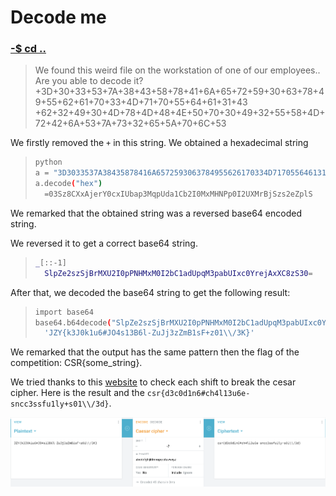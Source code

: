 # Decode me 

### [-$ cd ..](../)

> We found this weird file on the workstation of one of our employees.. Are you able to decode it?
> +3D+30+33+53+7A+38+43+58+78+41+6A+65+72+59+30+63+78+49+55+62+61+70+33+4D+71+70+55+64+61+31+43
> +62+32+49+30+4D+78+4D+48+4E+50+70+30+49+32+55+58+4D+72+42+6A+53+7A+73+32+65+5A+70+6C+53

We firstly removed the `+` in this string. We obtained a hexadecimal string 

> ```sh
> python 
> a = "3D3033537A38435878416A6572593063784955626170334D71705564613143623249304D784D484E507030493255584D72426A537A7332655A706C53"
> a.decode("hex")
>	=03Sz8CXxAjerY0cxIUbap3MqpUda1Cb2I0MxMHNPp0I2UXMrBjSzs2eZplS
> ```

We remarked that the obtained string was a reversed base64 encoded string.

We reversed it to get a correct base64 string. 

> ```sh
> _[::-1]
>	SlpZe2szSjBrMXU2I0pPNHMxM0I2bC1adUpqM3pabUIxc0YrejAxXC8zS30=
>```

After that, we decoded the base64 string to get the following result:

> ```sh
> import base64
> base64.b64decode("SlpZe2szSjBrMXU2I0pPNHMxM0I2bC1adUpqM3pabUIxc0YrejAxXC8zS30=")
>	'JZY{k3J0k1u6#JO4s13B6l-ZuJj3zZmB1sF+z01\\/3K}'
>```

We remarked that the output has the same pattern then the flag of the competition: CSR{some_string}.

We tried thanks to this [website](https://cryptii.com/pipes/caesar-cipher) to check each shift to break the cesar cipher. 
Here is the result and the `csr{d3c0d1n6#ch4l13u6e-sncc3ssfu1ly+s01\\/3d}`.

![shift and result](result.png)
